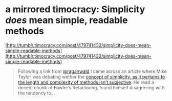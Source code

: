 <!--
id: 482037625
link: http://tumblr.atmos.org/post/482037625/a-mirrored-timocracy-simplicity-does-mean-simple
slug: a-mirrored-timocracy-simplicity-does-mean-simple
date: Mon Mar 29 2010 10:20:30 GMT-0700 (PDT)
publish: 2010-03-029
tags: 
title: a mirrored timocracy: Simplicity *does* mean simple, readable methods
-->


a mirrored timocracy: Simplicity *does* mean simple, readable methods
=====================================================================

[http://tumblr.timocracy.com/post/479741432/simplicity-does-mean-simple-readable-methods](http://tumblr.timocracy.com/post/479741432/simplicity-does-mean-simple-readable-methods)

> Following a link from [@raganwald](http://twitter.com/raganwald) I
> came across an article where Mike Taylor was debating wether the
> [concept of simplicity, as it pertains to the length and complexity of
> methods isn’t
> subjective](http://reprog.wordpress.com/2010/03/28/what-is-simplicity-in-programming-redux/).
> He read a decent chunk of Fowler’s Refactoring, found himself
> disagreeing with the tendency to…

